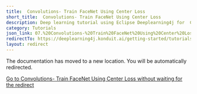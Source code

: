 ```yaml
---
title:  Convolutions- Train FaceNet Using Center Loss
short_title:  Convolutions- Train FaceNet Using Center Loss
description: Deep learning tutorial using Eclipse Deeplearning4j for  Convolutions- Train FaceNet Using Center Loss
category: Tutorials
json_link: 07.%20Convolutions-%20Train%20FaceNet%20Using%20Center%20Loss.json
redirectTo: https://deeplearning4j.konduit.ai/getting-started/tutorials/convolutional-networks
layout: redirect
---
```


The documentation has moved to a new location. You will be automatically redirected.
            
[Go to  Convolutions- Train FaceNet Using Center Loss without waiting for the redirect](https://deeplearning4j.konduit.ai/getting-started/tutorials/convolutional-networks)

        